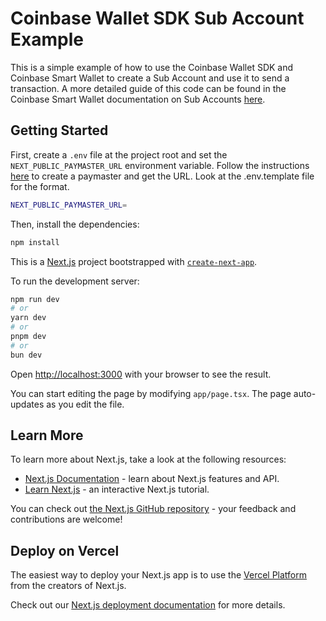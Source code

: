 # Coinbase Wallet SDK Sub Account Example

This is a simple example of how to use the Coinbase Wallet SDK and Coinbase Smart Wallet to create a Sub Account and use it to send a transaction. A more detailed guide of this code can be found in the Coinbase Smart Wallet documentation on Sub Accounts [here](https://docs.base.org/identity/smart-wallet/guides/sub-accounts/overview).

## Getting Started

First, create a `.env` file at the project root and set the `NEXT_PUBLIC_PAYMASTER_URL` environment variable. Follow the instructions [here](https://docs.cdp.coinbase.com/paymaster/docs/paymaster-bundler-qs-ui) to create a paymaster and get the URL. Look at the .env.template file for the format.

```bash
NEXT_PUBLIC_PAYMASTER_URL=
```

Then, install the dependencies:

```bash
npm install
```


This is a [Next.js](https://nextjs.org) project bootstrapped with [`create-next-app`](https://nextjs.org/docs/app/api-reference/cli/create-next-app).


To run the development server:

```bash
npm run dev
# or
yarn dev
# or
pnpm dev
# or
bun dev
```

Open [http://localhost:3000](http://localhost:3000) with your browser to see the result.

You can start editing the page by modifying `app/page.tsx`. The page auto-updates as you edit the file.

## Learn More

To learn more about Next.js, take a look at the following resources:

- [Next.js Documentation](https://nextjs.org/docs) - learn about Next.js features and API.
- [Learn Next.js](https://nextjs.org/learn) - an interactive Next.js tutorial.

You can check out [the Next.js GitHub repository](https://github.com/vercel/next.js) - your feedback and contributions are welcome!

## Deploy on Vercel

The easiest way to deploy your Next.js app is to use the [Vercel Platform](https://vercel.com/new?utm_medium=default-template&filter=next.js&utm_source=create-next-app&utm_campaign=create-next-app-readme) from the creators of Next.js.

Check out our [Next.js deployment documentation](https://nextjs.org/docs/app/building-your-application/deploying) for more details.
